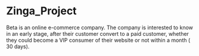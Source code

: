 # Zinga_Project
Beta is an online e-commerce company. The company is interested to know in an early stage, after their customer convert to a paid customer, whether they could become a VIP consumer of their website or not within a month ( 30 days).

